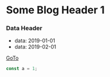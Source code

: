 # Some Blog Header 1

### Data Header

- data: 2019-01-01
- data: 2019-02-01

<a href="#">GoTo</a>

```js
const a = 1;
```